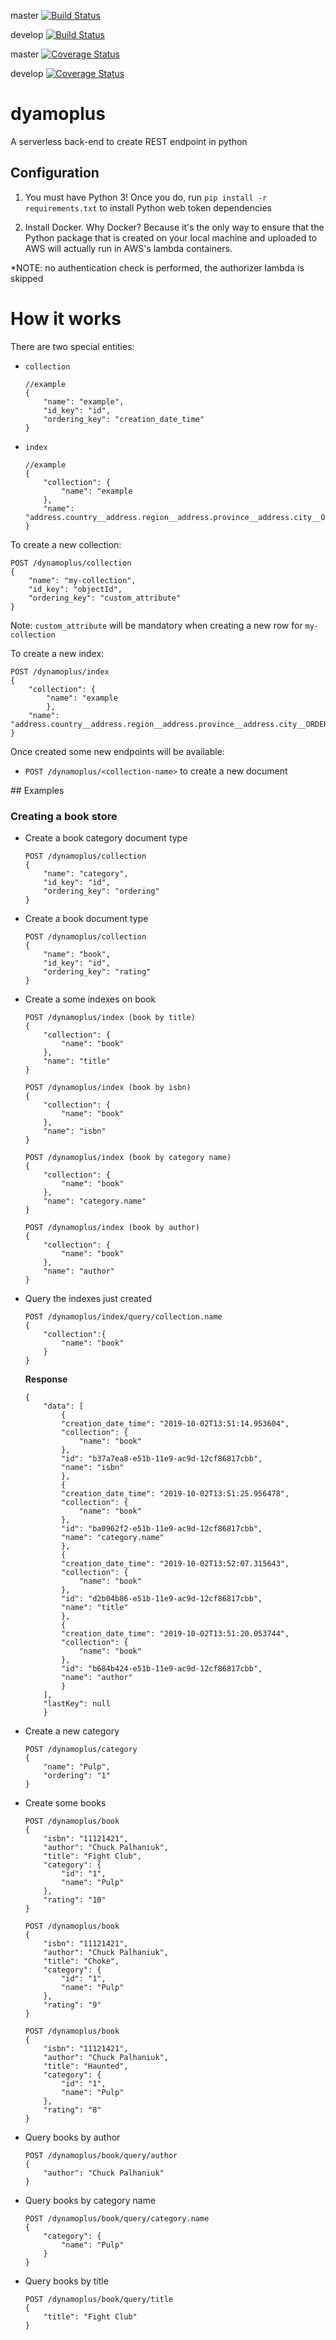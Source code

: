 master
[![Build Status](https://travis-ci.com/antessio/dynamoplus.svg?branch=master)](https://travis-ci.com/antessio/dynamoplus)


develop
[![Build Status](https://travis-ci.com/antessio/dynamoplus.svg?branch=develop)](https://travis-ci.com/antessio/dynamoplus)

master
[![Coverage Status](https://coveralls.io/repos/github/antessio/dynamoplus/badge.svg?branch=master)](https://coveralls.io/github/antessio/dynamoplus?branch=master)

develop
[![Coverage Status](https://coveralls.io/repos/github/antessio/dynamoplus/badge.svg?branch=develop)](https://coveralls.io/github/antessio/dynamoplus?branch=develop)

# dyamoplus
A serverless back-end to create REST endpoint in python

## Configuration

1. You must have Python 3! Once you do, run `pip install -r requirements.txt` to install Python web token dependencies

2. Install Docker. Why Docker? Because it's the only way to ensure that the Python package that is
   created on your local machine and uploaded to AWS will actually run in AWS's lambda containers. 

*NOTE: no authentication check is performed, the authorizer lambda is skipped 


# How it works

There are two special entities:

- `collection`
    ```
    //example
    {
        "name": "example",
        "id_key": "id",
        "ordering_key": "creation_date_time"
    }
    ```
- `index`
    ```
    //example
    {
        "collection": {
            "name": "example
        },
        "name": "address.country__address.region__address.province__address.city__ORDER_BY__creation_date_time"
    }
    ```

To create a new collection: 

```
POST /dynamoplus/collection
{
    "name": "my-collection",
    "id_key": "objectId",
    "ordering_key": "custom_attribute"
}
```

Note: `custom_attribute` will be mandatory when creating a new row for `my-collection`

To create a new index:
```
POST /dynamoplus/index
{
    "collection": {
        "name": "example
        },
    "name": "address.country__address.region__address.province__address.city__ORDER_BY__creation_date_time"
}
```

Once created some new endpoints will be available:
- `POST /dynamoplus/<collection-name>` to create a new document

## Examples

### Creating a book store

- Create a book category document type

    ```
    POST /dynamoplus/collection
    {
        "name": "category",
        "id_key": "id",
        "ordering_key": "ordering"
    }
    ```

- Create a book document type

    ```
    POST /dynamoplus/collection
    {
        "name": "book",
        "id_key": "id",
        "ordering_key": "rating"
    }
    ```
- Create a some indexes on book
    
    ```
    POST /dynamoplus/index (book by title)
    {
        "collection": {
            "name": "book"
        },
        "name": "title"
    }
    ```
    ```
    POST /dynamoplus/index (book by isbn)
    {
        "collection": {
            "name": "book"
        },
        "name": "isbn"
    }
    ```
    ```
    POST /dynamoplus/index (book by category name)
    {
        "collection": {
            "name": "book"
        },
        "name": "category.name"
    }
    ```
    ```
    POST /dynamoplus/index (book by author)
    {
        "collection": {
            "name": "book"
        },
        "name": "author"
    }
    ```
- Query the indexes just created
    ```
    POST /dynamoplus/index/query/collection.name
    {
	    "collection":{
		    "name": "book"
	    }
    }
    ```
    **Response**
    ```
    {
        "data": [
            {
            "creation_date_time": "2019-10-02T13:51:14.953604",
            "collection": {
                "name": "book"
            },
            "id": "b37a7ea8-e51b-11e9-ac9d-12cf86817cbb",
            "name": "isbn"
            },
            {
            "creation_date_time": "2019-10-02T13:51:25.956478",
            "collection": {
                "name": "book"
            },
            "id": "ba0962f2-e51b-11e9-ac9d-12cf86817cbb",
            "name": "category.name"
            },
            {
            "creation_date_time": "2019-10-02T13:52:07.315643",
            "collection": {
                "name": "book"
            },
            "id": "d2b04b86-e51b-11e9-ac9d-12cf86817cbb",
            "name": "title"
            },
            {
            "creation_date_time": "2019-10-02T13:51:20.053744",
            "collection": {
                "name": "book"
            },
            "id": "b684b424-e51b-11e9-ac9d-12cf86817cbb",
            "name": "author"
            }
        ],
        "lastKey": null
        }
    ```

- Create a new category
    ```
    POST /dynamoplus/category
    {
        "name": "Pulp",
        "ordering": "1"
    }
    ```
- Create some books
    ```
    POST /dynamoplus/book
    {
        "isbn": "11121421",
        "author": "Chuck Palhaniuk",
        "title": "Fight Club",
        "category": {
            "id": "1",
            "name": "Pulp"
        },
        "rating": "10"
    }
    ```
    ```
    POST /dynamoplus/book
    {
        "isbn": "11121421",
        "author": "Chuck Palhaniuk",
        "title": "Choke",
        "category": {
            "id": "1",
            "name": "Pulp"
        },
        "rating": "9"
    }
    ```
    ```
    POST /dynamoplus/book
    {
        "isbn": "11121421",
        "author": "Chuck Palhaniuk",
        "title": "Haunted",
        "category": {
            "id": "1",
            "name": "Pulp"
        },
        "rating": "8"
    }
    ```
- Query books by author
    ```
    POST /dynamoplus/book/query/author
    {
        "author": "Chuck Palhaniuk"
    }
    ```
- Query books by category name
    ```
    POST /dynamoplus/book/query/category.name
    {
        "category": {
            "name": "Pulp"
        }
    }
    ```
- Query books by title
    ```
    POST /dynamoplus/book/query/title
    {
        "title": "Fight Club"
    }
    ```
